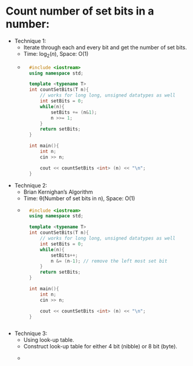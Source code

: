 # Count number of set bits in a number:
- Technique 1:
    - Iterate through each and every bit and get the number of set bits.
    - Time: $\log_2(n)$, Space: O(1)
    - ```cpp
        #include <iostream>
        using namespace std;

        template <typename T>
        int countSetBits(T n){
            // works for long long, unsigned datatypes as well
            int setBits = 0;
            while(n){
                setBits += (n&1);
                n >>= 1;
            }
            return setBits;
        }

        int main(){
            int n;
            cin >> n;

            cout << countSetBits <int> (n) << "\n";
        }
        ```
- Technique 2:
    - Brian Kernighan’s Algorithm
    - Time: θ(Number of set bits in n), Space: O(1)
    - ```cpp
        #include <iostream>
        using namespace std;

        template <typename T>
        int countSetBits(T n){
            // works for long long, unsigned datatypes as well
            int setBits = 0;
            while(n){
                setBits++;
                n &= (n-1); // remove the left most set bit
            }
            return setBits;
        }

        int main(){
            int n;
            cin >> n;

            cout << countSetBits <int> (n) << "\n";
        }
    ```
- Technique 3:
    - Using look-up table.
    - Construct look-up table for either 4 bit (nibble) or 8 bit (byte).
    - ```cpp



    ```

